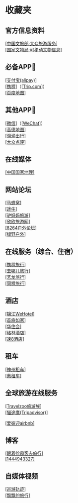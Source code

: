 # 收藏夹
## 官方信息资料  
<a href="https://lyfw.mct.gov.cn/site/special/home" target="_blank">[中国文旅部·大众旅游服务]</a>  
<a href="http://www.ncha.gov.cn/col/col2267/index.html" target="_blank">[国家文物局·可移动文物信息]</a>  
  
## 必备APP📱  
<a href="https://render.alipay.com/p/yuyan/180020040001212700/" target="_blank">[支付宝(alipay)]</a>  
<a href="https://app.ctrip.com/app/" target="_blank">[携程]</a>（<a href="https://hk.trip.com/pages/appdownload" target="_blank">[Trip.com]</a>）  
<a href="https://map.baidu.com/" target="_blank">[百度地图]</a>  
  
## 其他APP📱  
<a href="https://weixin.qq.com/" target="_blank">[微信]</a>（<a href="https://www.wechat.com/" target="_blank">[WeChat]</a>）  
<a href="https://www.amap.com/" target="_blank">[高德地图]</a>  
<a href="https://www.didiglobal.com/download" target="_blank">[滴滴出行]</a>  
<a href="https://www.dianping.com/app/download" target="_blank">[大众点评]</a>  
  
## 在线媒体  
<a href="http://www.dili360.com/" target="_blank">[中国国家地理]</a> 
  
## 网站论坛  
<a href="https://www.mafengwo.cn/" target="_blank">[马蜂窝]</a>  
<a href="https://www.tuniu.com/" target="_blank">[途牛]</a>  
<a href="http://www.lvmama.com/" target="_blank">[驴妈妈旅游]</a>  
<a href="http://www.cncn.com/" target="_blank">[欣欣旅游网]</a>  
<a href="https://www.8264.com/" target="_blank">[8264户外论坛]</a>  
<a href="https://www.lvye.cn/" target="_blank">[绿野户外]</a>
  
## 在线服务（综合、住宿）  
<a href="https://www.ctrip.com/" target="_blank">[携程旅行]</a>  
<a href="https://www.qunar.com/" target="_blank">[去哪儿旅行]</a>  
<a href="https://www.elong.com/" target="_blank">[艺龙旅行]</a>  
<a href="https://www.ly.com/" target="_blank">[同程旅行]</a>  
  
## 酒店  
<a href="https://hotel.bestwehotel.com/" target="_blank">[锦江WeHotel]</a>  
<a href="https://www.bthhotels.com/" target="_blank">[首旅如家]</a>  
<a href="https://www.hworld.com/" target="_blank">[华住会]</a>  
<a href="https://www.998.com/" target="_blank">[格林酒店]</a>  
<a href="http://www.super8.com.cn/" target="_blank">[速8酒店]</a>  

## 租车  
<a href="https://www.zuche.com/" target="_blank">[神州租车]</a>  
<a href="https://www.huizuche.com/" target="_blank">[惠租车]</a>  
  
## 全球旅游在线服务  
<a href="https://www.travelzoo.com/cn/" target="_blank">[Travelzoo旅游族]</a>  
<a href="https://www.tripadvisor.cn/" target="_blank">[猫途鹰(Tripadvisor)]</a>  
  
<a href="https://www.airbnb.cn/?locale=zh" target="_blank">[爱彼迎airbnb]</a>  
  
## 博客  
<a href="https://blog.sina.com.cn/u/1187981564" target="_blank">[跟着徐霞客去旅行]</a>  
<a href="https://blog.sina.com.cn/u/1444943327" target="_blank">[1444943327]</a>
  
## 自媒体视频  
<a href="https://space.bilibili.com/437573432" target="_blank">[巡游轨迹]</a>  
<a href="https://space.bilibili.com/1880200225/video" target="_blank">[飘飘的旅行]</a>